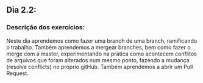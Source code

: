 ## Dia 2.2:

### Descrição dos exercícios:

Neste dia aprendemos como fazer uma branch de uma branch, ramificando o trabalho. Também aprendemos a mergear branches, bem como fazer o merge com a master, experimentando na prática como acontecem conflitos de arquivos que foram alterados num mesmo ponto, fazendo a mudança (resolve conflicts) no próprio gitHub. Também aprendemos a abrir um Pull Request.
